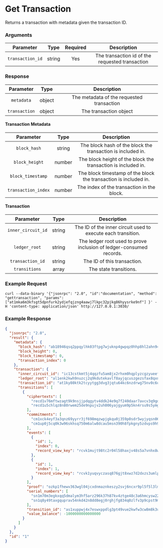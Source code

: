 # Get Transaction
Returns a transaction with metadata given the transaction ID.

### Arguments

|     Parameter    |  Type  | Required |                   Description                   |
|:----------------:|:------:|:--------:|:-----------------------------------------------:|
| `transaction_id` | string |    Yes   | The transaction id of the requested transaction |

### Response

|      Parameter      |  Type  | Description |
|:-------------------:|:------:|:-----------:|
| `metadata`          | object | The metadata of the requested transaction |
| `transaction`       | object | The transaction object |

#### Transaction Metadata

|      Parameter      |  Type  | Description |
|:-------------------:|:------:|:-----------:|
| `block_hash`        | string | The block hash of the block the transaction is included in. |
| `block_height`      | number | The block height of the block the transaction is included in. |
| `block_timestamp`   | number | The block timestamp of the block the transaction is included in. |
| `transaction_index` | number | The index of the transaction in the block. |

#### Transaction

|      Parameter      |  Type  | Description |
|:-------------------:|:------:|:-----------:|
| `inner_circuit_id`  | string | The ID of the inner circuit used to execute each transition. |
| `ledger_root`       | string | The ledger root used to prove inclusion of ledger-consumed records. |
| `transaction_id`    | string | The ID of this transaction. |
| `transitions`       | array  | The state transitions. |

### Example Request
```ignore
curl --data-binary '{"jsonrpc": "2.0", "id":"documentation", "method": "gettransaction", "params": ["at1mka6m3kfsgt5dpnfurk2ydjefqjzng4aawj7lkpc32pjkg86hyysrke9nf"] }' -H 'content-type: application/json' http://127.0.0.1:3030/
```

### Example Response 
```json
{
  "jsonrpc": "2.0",
  "result": {
    "metadata": {
      "block_hash": "ab18946qsq2ppqylhk03ftpg7wjuknp4gwpqz0hhp8hl2ahn94sg5zqxd8qw8",
      "block_height": 0,
      "block_timestamp": 0,
      "transaction_index": 0
    },
    "transaction": {
      "inner_circuit_id": "ic13cstkmt5j4qqzfu5am8jx2rhxm0hqplyzcgzyueefz7n32xl4h53n4xmxvhjyzaq2c0f7l70a4xszau2ryc",
      "ledger_root": "al1enk2kwh9nuzcj2q9kdutekavlf8ayjqcuszgezsfax8qxn9k0yxqfr9fr2",
      "transaction_id": "at1ky80ktk2tcyytgg3dvg3jqtu64kc6nzdrwg75nv0c6u78grkh5qqdu804w",
      "transitions": [
        {
          "ciphertexts": [
            "recd1v76mftwzagt9k9nsjjpdqgytv4ddk24e9q7f240daar7avcv3q9gd9rx6c230n99jhxfj24xpvkrr5vk04fl2kapa0a0a895hvevzq7tnwuat9lzwpy4c4rxys6uaj34098295t9fff7khqctvkcglumqlvg47rwzhqhw9u5zxfhug9dde67dyjc6uflp4x028mrmzkhfa6qn0l6jju8lfhmy5crcqqefjv8m4zwv34tvk03d65gdmv4fe35wtgy6rmy4heq89uwh0hqe40k2g7nyj2rk6xlgqnf724pt6ynkefxwypmvhhjzk806re4njej552jfq74ej0ykhrcxa93l9n6rkchlhuuzz2fpqtt2npqz8avnv442ng4djm8lve4dlqfelpjjn5yj425rs98pvn5k54gvn5vku3wek3ytxe8zpen7n2saf060j97u8yyygt4y9zqklnek3v",
            "recd1u5chlqz8n80rwem25de9npujv2uh006yajgyum9p5kn4rsu9s5ymgrwgle39pz87s0726g4rg47dx5nl330680gxmyxffyg7p77qvppfql3p3hxncp9fpus8upsa5nlfwfnck7k4hzcjskrnrfza6tqcpgvquuv663ahswju6s3wcawh9ktz87ewzgpj2nc8gc9wd30zc8zsgu5xyen4q352u7y6l985kv2hq6nx9hu4n4mhgglacw7dc026y6qglwh0l302gwxs0s804waax472h4tv2npmprtvp5hkzg7hhm360squhgnxtpdthh0ncyrdklqy57nlfr6z5dm080xd2z9uw3h9fpu9vqsy9q4vakw00wk0prwf92ekmnh9e00v4l2a4sldmcnzcj90p75nqlrd5ek80e6l3xz559meskjeq7kpyhftsxcptc9d009xuh6nxlyszq7uktv"
          ],
          "commitments": [
            "cm1xck4eyf3a3qnz69yyrr3jf698mqzwpjgkqu0j359p0sdr5wyjyqsn0604p",
            "cm1up0j5cq0k3w96skhsq750m6alw8dcau5msn390h8fpkgny5zdvps9h9dp8"
          ],
          "events": [
            {
              "id": 1,
              "index": 0,
              "record_view_key": "rcvk1mujt98tc2r04l58haxjv48s5a7vnhx8ws24fxpdruuk3z37vscqsjtvlg5"
            },
            {
              "id": 1,
              "index": 1,
              "record_view_key": "rcvk1yuqvyczasq876gjt8xwz7d2dxzs3umlp8nccpcg3nmlp4qxs35yqgflhy6"
            }
          ],
          "proof": "ozkp1fhewv363wgl04jcxdnmaznkeszy2svj6ncxr9pl5f5l3lm6mgsr8e6tqxpkhhtxc6pesfd40hxfgwz7luqwwa00uwzu5s8jfq9n743n4y4dldf9htr20jv9zpw59cf4xxwurnpckq0wt8r5hfdn5m2d9qryk20yz9zfeyvv7hrexxvd707qx730q2qeppnu70y0q3rpnqzprtxrclgqptrwlx2cdzg5ywkayn8f04xelpge4d73a3tmyvlyuj5phlv5lxq2afh4zaxnxw8f2e5k32xu9w0vmq7xldqmyv7pxjfj2mzqrwyagg7nzsay34kx2zutx33r0eugfqgtqlhrzrnhqu2npk0kxwcx27rgvpfcwemsns56d7xn0zety5mkcje3ud0usjfhmdwhh3eypzh0x3svs5jhm9nhtpqc7j7ms3gu4rc7d352g42fzv2vvv5lsxuygzqgxrha3j",
          "serial_numbers": [
            "sn1m70m3egkxqq5dmalym3hf5arz296k37h87kv4ztge48c3a6hmcysw22avz",
            "sn1q8y49taxgquprav54nkd42n8dd8egj0rghjfg834q0zlfv3p9cpst9mkj5"
          ],
          "transition_id": "as1xuppwj4x7eswxppdlg3pt49vue2kwfw3cw8m8k3uqxe5e7945g9s4s8lz5",
          "value_balance": -1000000000000000
        }
      ]
    }
  },
  "id": "1"
}
```